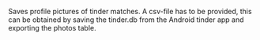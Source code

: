 Saves profile pictures of tinder matches. 
A csv-file has to be provided, this can be obtained by saving the tinder.db from the Android tinder app and exporting the photos table. 
